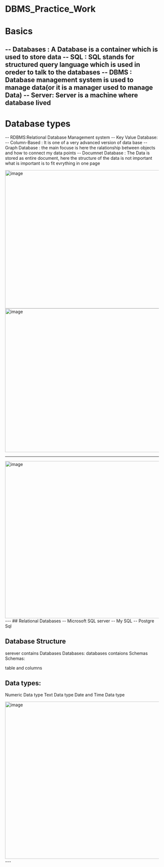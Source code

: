 # DBMS_Practice_Work

# Basics
-- Databases : A Database is a container which is used to store data
-- SQL : SQL stands for structured query language which is used in oreder to  talk to  the databases
-- DBMS : Database management system is used to manage data(or it is a manager used to manage Data)
-- Server: Server is a machine where database lived
---
# Database types
-- RDBMS:Relational Database Management system 
-- Key Value Database: 
-- Column-Based : It is one of a very advanced version of data base
-- Graph Database : the main focuse is here the ralationship between objects and how to connect my data points
-- Documnet Database : The Data is stored as entire document, here the structure of the data is not important what is important is to fit evrything in one page


<img width="699" height="453" alt="image" src="https://github.com/user-attachments/assets/1b5a5f19-2b96-4579-a7ea-8b29845e1344" />

<img width="814" height="471" alt="image" src="https://github.com/user-attachments/assets/5d36ef08-a8cb-4143-8663-2f94586ddd48" />

--- 

<img width="916" height="515" alt="image" src="https://github.com/user-attachments/assets/6dbe5733-4f0b-4418-a6a7-8c3cbc383428" />
--- 
## Relational Databases
-- Microsoft SQL server
-- My SQL
-- Postgre Sql 

## Database Structure
serever contains Databases
Databases: 
databases contaions Schemas
Schemas: 

table and columns 

## Data types: 
Numeric Data type
Text Data type
Date and Time Data type

<img width="940" height="515" alt="image" src="https://github.com/user-attachments/assets/282c9bbb-ed05-4cf8-b77f-60cfd892e14c" />
---



